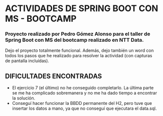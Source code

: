 # ACTIVIDADES DE SPRING BOOT CON MS - BOOTCAMP
### Proyecto realizado por Pedro Gómez Alonso para el taller de Spring Boot con MS del bootcamp realizado en NTT Data.

Dejo el proyecto totalmente funcional. Además, dejo también un word con todos los pasos que he realizado para resolver la actividad (con capturas de pantalla incluídas). 

## DIFICULTADES ENCONTRADAS
* El ejercicio 7 (el último) no he conseguido completarlo. La última parte se me ha complicado sobremanera y no me ha dado tiempo a encontrar la solución.
* Conseguí hacer funcionar la BBDD permanente del H2, pero tuve que insertar los datos a mano, ya que no conseguí que ejecutara el data.sql.

